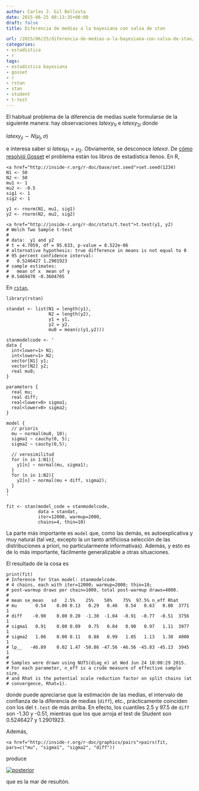 ```yaml
---
author: Carlos J. Gil Bellosta
date: 2015-06-25 08:13:35+00:00
draft: false
title: Diferencia de medias a la bayesiana con salsa de stan

url: /2015/06/25/diferencia-de-medias-a-la-bayesiana-con-salsa-de-stan/
categories:
- estadística
- r
tags:
- estadística bayesiana
- gosset
- r
- rstan
- stan
- student
- t-test
---
```


El habitual problema de la diferencia de medias suele formularse de la siguiente manera: hay observaciones $latex y_{1i}$ e $latex y_{2i}$ donde


$latex y_{ji} \sim N(\mu_j, \sigma)$


e interesa saber si $latex \mu_1 = \mu_2$. Obviamente, se desconoce $latex \sigma$. De [cómo resolvió Gosset](http://www.datanalytics.com/2012/09/13/gosset-el-remuestreador-de-la-infinita-paciencia/) el problema están los libros de estadística llenos. En R,








    <a href="http://inside-r.org/r-doc/base/set.seed">set.seed(1234)
    N1 <- 50
    N2 <- 50
    mu1 <- 1
    mu2 <- -0.5
    sig1 <- 1
    sig2 <- 1
     
    y1 <- rnorm(N1, mu1, sig1)
    y2 <- rnorm(N2, mu2, sig2)
     
    <a href="http://inside-r.org/r-doc/stats/t.test">t.test(y1, y2)
    # Welch Two Sample t-test
    #
    # data:  y1 and y2
    # t = 4.7059, df = 95.633, p-value = 8.522e-06
    # alternative hypothesis: true difference in means is not equal to 0
    # 95 percent confidence interval:
    #   0.5246427 1.2901923
    # sample estimates:
    #   mean of x  mean of y
    # 0.5469470 -0.3604705








En [`rstan`](http://mc-stan.org/rstan.html),








    library(rstan)
     
    standat <- list(N1 = length(y1),
                    N2 = length(y2),
                    y1 = y1,
                    y2 = y2,
                    mu0 = mean(c(y1,y2)))
     
    stanmodelcode <- '
    data {
      int<lower=1> N1;
      int<lower=1> N2;
      vector[N1] y1;
      vector[N2] y2;
      real mu0;
    }
     
    parameters {
      real mu;
      real diff;
      real<lower=0> sigma1;
      real<lower=0> sigma2;
    }
     
    model {
      // prioris
      mu ~ normal(mu0, 10);
      sigma1 ~ cauchy(0, 5);
      sigma2 ~ cauchy(0,5);
     
      // verosimilitud
      for (n in 1:N1){
        y1[n] ~ normal(mu, sigma1);
      }
      for (n in 1:N2){
        y2[n] ~ normal(mu + diff, sigma2);
      }
    }
    '
     
    fit <- stan(model_code = stanmodelcode,
                data = standat,
                iter=12000, warmup=2000,
                chains=4, thin=10)








La parte más importante es `model` que, como las demás, es autoexplicativa y muy natural (tal vez, excepto la un tanto artificiosa selección de las distribuciones a priori, no particularmente informativas). Además, y esto es de lo más importante, fácilmente generalizable a otras situaciones.

El resultado de la cosa es








    print(fit)
    # Inference for Stan model: stanmodelcode.
    # 4 chains, each with iter=12000; warmup=2000; thin=10;
    # post-warmup draws per chain=1000, total post-warmup draws=4000.
    #
    # mean se_mean   sd   2.5%    25%    50%    75%  97.5% n_eff Rhat
    # mu       0.54    0.00 0.13   0.29   0.46   0.54   0.63   0.80  3771    1
    # diff    -0.90    0.00 0.20  -1.30  -1.04  -0.91  -0.77  -0.51  3756    1
    # sigma1   0.91    0.00 0.09   0.75   0.84   0.90   0.97   1.11  3977    1
    # sigma2   1.06    0.00 0.11   0.88   0.99   1.05   1.13   1.30  4000    1
    # lp__   -46.89    0.02 1.47 -50.86 -47.56 -46.56 -45.83 -45.13  3945    1
    #
    # Samples were drawn using NUTS(diag_e) at Wed Jun 24 18:00:29 2015.
    # For each parameter, n_eff is a crude measure of effective sample size,
    # and Rhat is the potential scale reduction factor on split chains (at
    # convergence, Rhat=1).








donde puede apreciarse que la estimación de las medias, el intervalo de confianza de la diferencia de medias (`diff`), etc., prácticamente coinciden con los del `t.test` de más arriba. En efecto, los cuantiles 2.5 y 97.5 de `diff` son -1.30 y -0.51, mientras que los que arroja el test de Student son 0.5246427 y 1.2901923.

Además,








    <a href="http://inside-r.org/r-doc/graphics/pairs">pairs(fit, pars=c("mu", "sigma1", "sigma2", "diff"))








produce

[![posterior](/wp-uploads/2015/06/posterior.png)
](/wp-uploads/2015/06/posterior.png)

que es la mar de resultón.
